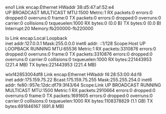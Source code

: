 eno1      Link encap:Ethernet  HWaddr 38:d5:47:af:52:e4  
          UP BROADCAST MULTICAST  MTU:1500  Metric:1
          RX packets:0 errors:0 dropped:0 overruns:0 frame:0
          TX packets:0 errors:0 dropped:0 overruns:0 carrier:0
          collisions:0 txqueuelen:1000 
          RX bytes:0 (0.0 B)  TX bytes:0 (0.0 B)
          Interrupt:20 Memory:fb200000-fb220000 

lo        Link encap:Local Loopback  
          inet addr:127.0.0.1  Mask:255.0.0.0
          inet6 addr: ::1/128 Scope:Host
          UP LOOPBACK RUNNING  MTU:65536  Metric:1
          RX packets:3310876 errors:0 dropped:0 overruns:0 frame:0
          TX packets:3310876 errors:0 dropped:0 overruns:0 carrier:0
          collisions:0 txqueuelen:1000 
          RX bytes:221443953 (221.4 MB)  TX bytes:221443953 (221.4 MB)

wlxf42853004df8 Link encap:Ethernet  HWaddr f4:28:53:00:4d:f8  
          inet addr:175.159.75.22  Bcast:175.159.75.255  Mask:255.255.254.0
          inet6 addr: fe80::957e:12dc:df79:3f43/64 Scope:Link
          UP BROADCAST RUNNING MULTICAST  MTU:1500  Metric:1
          RX packets:2910664 errors:0 dropped:0 overruns:0 frame:0
          TX packets:1691605 errors:0 dropped:0 overruns:0 carrier:0
          collisions:0 txqueuelen:1000 
          RX bytes:1108378829 (1.1 GB)  TX bytes:691846167 (691.8 MB)

